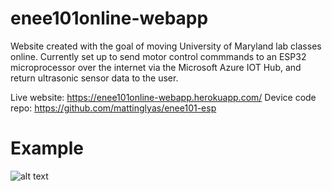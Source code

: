# enee101online-webapp

Website created with the goal of moving University of Maryland lab classes online. Currently set up to send motor control commmands to an ESP32 microprocessor over the internet via the Microsoft Azure IOT Hub, and return ultrasonic sensor data to the user.

Live website: https://enee101online-webapp.herokuapp.com/
Device code repo: https://github.com/mattinglyas/enee101-esp

# Example

![alt text](https://recordit.co/ViImlU5F3i "Demo gif")
